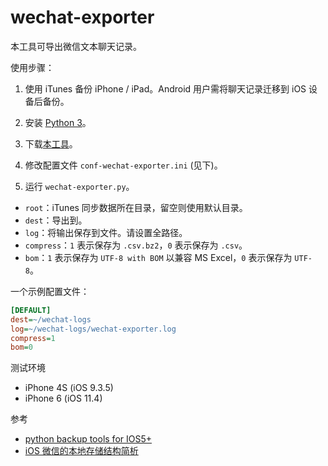 # wechat-exporter

本工具可导出微信文本聊天记录。

使用步骤：

1. 使用 iTunes 备份 iPhone / iPad。Android 用户需将聊天记录迁移到 iOS 设备后备份。

2. 安装 [Python 3](https://www.python.org/downloads/)。

3. 下载[本工具](//github.com/12425/wechat-exporter/archive/master.zip)。

4. 修改配置文件 `conf-wechat-exporter.ini` (见下)。

5. 运行 `wechat-exporter.py`。

  * `root`：iTunes 同步数据所在目录，留空则使用默认目录。
  * `dest`：导出到。
  * `log`：将输出保存到文件。请设置全路径。
  * `compress`：`1` 表示保存为 `.csv.bz2`，`0` 表示保存为 `.csv`。
  * `bom`：`1` 表示保存为 `UTF-8 with BOM` 以兼容 MS Excel，`0` 表示保存为 `UTF-8`。

  一个示例配置文件：

``` ini
[DEFAULT]
dest=~/wechat-logs
log=~/wechat-logs/wechat-exporter.log
compress=1
bom=0
```

测试环境
* iPhone 4S (iOS 9.3.5)
* iPhone 6 (iOS 11.4)

参考
* [python backup tools for IOS5+](https://github.com/bo01ean/iphone-tools "python backup tools for IOS5+ - GitHub")
* [iOS 微信的本地存储结构简析](https://zhuanlan.zhihu.com/p/22474033 "iOS 微信的本地存储结构简析 - 伪红学家的文章 - 知乎专栏")
